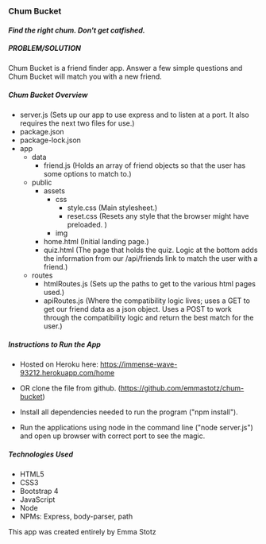 ### **Chum Bucket**
#### *Find the right chum. Don't get catfished.*

##### PROBLEM/SOLUTION
Chum Bucket is a friend finder app. Answer a few simple questions and Chum Bucket will match you with a new friend.

##### Chum Bucket Overview
* server.js (Sets up our app to use express and to listen at a port. It also requires the next two files for use.)
* package.json
* package-lock.json
* app
  * data
    * friend.js (Holds an array of friend objects so that the user has some options to match to.)
  * public
    * assets
      * css
        * style.css (Main stylesheet.)
        * reset.css (Resets any style that the browser might have preloaded. )
      * img
    * home.html (Initial landing page.)
    * quiz.html (The page that holds the quiz. Logic at the bottom adds the information from our /api/friends link to match the user with a friend.)
  * routes
    * htmlRoutes.js (Sets up the paths to get to the various html pages used.)
    * apiRoutes.js (Where the compatibility logic lives; uses a GET to get our friend data as a json object. Uses a POST to work through the compatibility logic and return the best match for the user.)

##### Instructions to Run the App
* Hosted on Heroku here: https://immense-wave-93212.herokuapp.com/home

* OR clone the file from github. (https://github.com/emmastotz/chum-bucket)
* Install all dependencies needed to run the program ("npm install").
* Run the applications using node in the command line ("node server.js") and open up browser with correct port to see the magic.

##### Technologies Used
* HTML5
* CSS3
* Bootstrap 4
* JavaScript
* Node
* NPMs: Express, body-parser, path

This app was created entirely by Emma Stotz